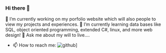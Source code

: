 ### Hi there 👋

🔭 I’m currently working on my porfolio website which will also people to view my projects and experiences. 
🌱 I’m currently learning data bases like SQL, object oriented programming, extended C#, linux, and more web design!
💬 Ask me about my will to live....
- 📫 How to reach me: ![github](https://img.shields.io/badge/GitHub-000000?style=for-the-badge&logo=GitHub&logoColor=white)] 


